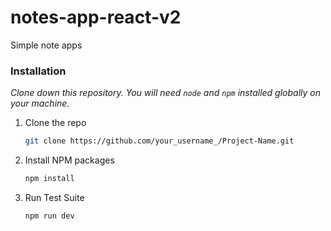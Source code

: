 
# notes-app-react-v2

Simple note apps


### Installation

_Clone down this repository. You will need `node` and `npm` installed globally on your machine._

1. Clone the repo
   ```sh
   git clone https://github.com/your_username_/Project-Name.git
   ```
2. Install NPM packages
   ```sh
   npm install
   ```
3. Run Test Suite 
   ```sh
   npm run dev
   ```
    
